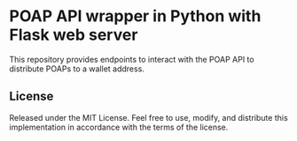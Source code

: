 # POAP API wrapper in Python with Flask web server

This repository provides endpoints to interact with the POAP API to distribute POAPs to a wallet address.

## License

Released under the MIT License. Feel free to use, modify, and distribute this implementation in accordance with the terms of the license.
